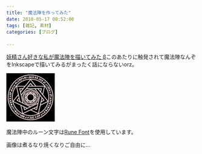 ```yaml
---
title: "魔法陣を作ってみた"
date: 2010-05-17 00:52:00
tags: [雑記, 素材]
categories: [ブログ]

---
```


[妖精さん好きな私が魔法陣を描いてみた β][1]このあたりに触発されて魔法陣なんぞをInkscapeで描いてみるがまったく話にならないorz。

 [1]: http://www.nicovideo.jp/watch/sm1197275

[![SysColor魔法陣][2]][3]

 [2]: /images/2010_0517_magic_circle_128x128.png
 [3]: /images/2010_0517_magic_circle_512x512.png

魔法陣中のルーン文字は[Rune Font][4]を使用しています。

 [4]: http://www.vector.co.jp/soft/data/writing/se210523.html

画像は煮るなり焼くなりご自由に...
